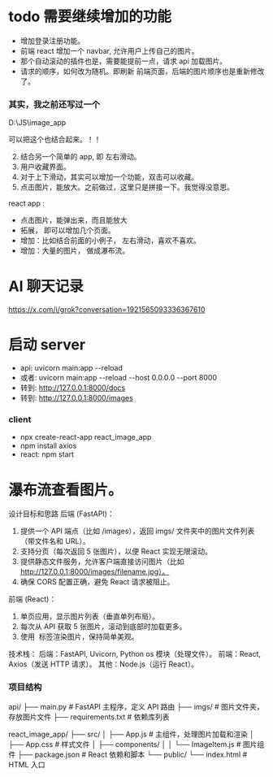 # todo   需要继续增加的功能
- 增加登录注册功能。
- 前端 react 增加一个 navbar, 允许用户上传自己的图片。
- 那个自动滚动的插件也是，需要能提前一点，请求 api 加载图片。
- 请求的顺序，如何改为随机。即刷新 前端页面，后端的图片顺序也是重新修改了。


### 其实，我之前还写过一个

D:\JS\image_app

可以把这个也结合起来。！！

2. 结合另一个简单的 app, 即 左右滑动。
3. 用户收藏界面。
4. 对于上下滑动，其实可以增加一个功能，双击可以收藏。
5. 点击图片，能放大。之前做过，这里只是拼接一下。我觉得没意思。

react app :
- 点击图片，能弹出来，而且能放大
- 拓展， 即可以增加几个页面。 
- 增加：比如结合前面的小例子， 左右滑动，喜欢不喜欢。
- 增加：大量的图片， 做成瀑布流。


# AI 聊天记录
https://x.com/i/grok?conversation=1921565093336367610

# 启动 server

- api:   uvicorn main:app --reload
- 或者:   uvicorn main:app  --reload --host 0.0.0.0 --port 8000
- 转到:   http://127.0.0.1:8000/docs
- 转到:   http://127.0.0.1:8000/images


### client
- npx create-react-app react_image_app
- npm install axios
- react: npm start


# 瀑布流查看图片。

设计目标和思路
后端 (FastAPI)：
1. 提供一个 API 端点（比如 /images），返回 imgs/ 文件夹中的图片文件列表（带文件名和 URL）。
2. 支持分页（每次返回 5 张图片），以便 React 实现无限滚动。
3. 提供静态文件服务，允许客户端直接访问图片（比如 http://127.0.0.1:8000/images/filename.jpg）。
4. 确保 CORS 配置正确，避免 React 请求被阻止。

前端 (React)：
1. 单页应用，显示图片列表（垂直单列布局）。
2. 每次从 API 获取 5 张图片，滚动到底部时加载更多。
3. 使用 <img> 标签渲染图片，保持简单美观。


技术栈：
后端：FastAPI, Uvicorn, Python os 模块（处理文件）。
前端：React, Axios（发送 HTTP 请求）。
其他：Node.js（运行 React）。


### 项目结构

api/
├── main.py              # FastAPI 主程序，定义 API 路由
├── imgs/                # 图片文件夹，存放图片文件
├── requirements.txt     # 依赖库列表

react_image_app/
├── src/
│   ├── App.js           # 主组件，处理图片加载和渲染
│   ├── App.css          # 样式文件
│   ├── components/
│   │   └── ImageItem.js # 图片组件
├── package.json         # React 依赖和脚本
└── public/
    └── index.html       # HTML 入口



